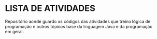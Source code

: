 # LISTA DE ATIVIDADES

Repositório aonde guardo os códigos das atividades que treino lógica de programação e outros tópicos base da linguagem Java e da programação em geral.
